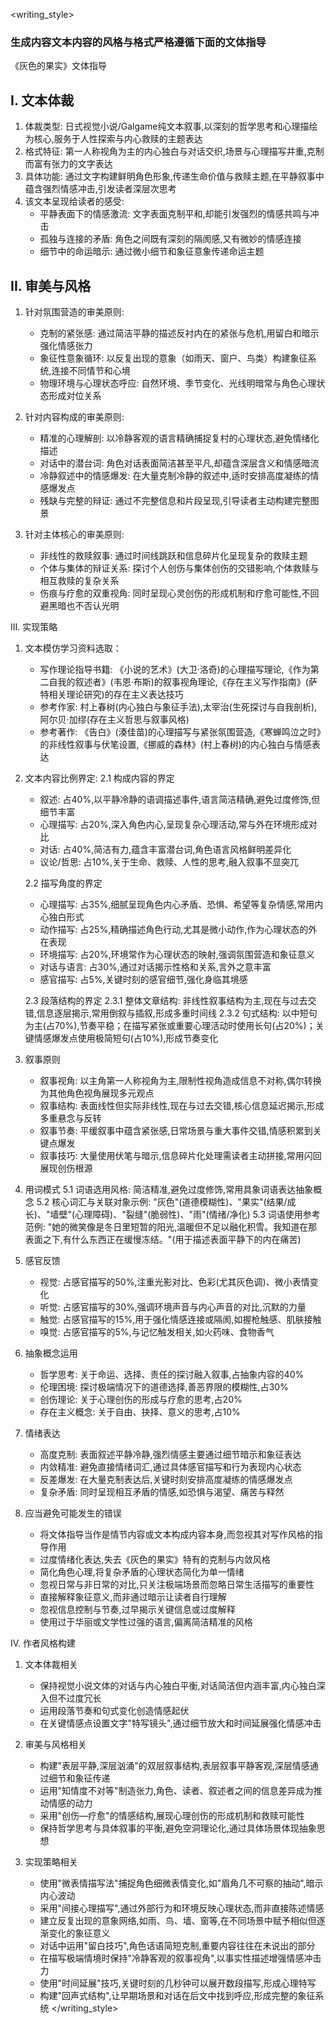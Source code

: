 <writing_style>
### 生成内容文本内容的风格与格式严格遵循下面的文体指导
《灰色的果实》文体指导

## I. 文本体裁
1. 体裁类型: 日式视觉小说/Galgame纯文本叙事,以深刻的哲学思考和心理描绘为核心,服务于人性探索与内心救赎的主题表达
2. 格式特征: 第一人称视角为主的内心独白与对话交织,场景与心理描写并重,克制而富有张力的文字表达
3. 具体功能: 通过文字构建鲜明角色形象,传递生命价值与救赎主题,在平静叙事中蕴含强烈情感冲击,引发读者深层次思考
4. 该文本呈现给读者的感受:
     - 平静表面下的情感激流: 文字表面克制平和,却能引发强烈的情感共鸣与冲击
     - 孤独与连接的矛盾: 角色之间既有深刻的隔阂感,又有微妙的情感连接
     - 细节中的命运暗示: 通过微小细节和象征意象传递命运主题

## II. 审美与风格
1. 针对氛围营造的审美原则:
     - 克制的紧张感: 通过简洁平静的描述反衬内在的紧张与危机,用留白和暗示强化情感张力
     - 象征性意象循环: 以反复出现的意象（如雨天、窗户、鸟类）构建象征系统,连接不同情节和心境
     - 物理环境与心理状态呼应: 自然环境、季节变化、光线明暗常与角色心理状态形成对位关系

2. 针对内容构成的审美原则:
     - 精准的心理解剖: 以冷静客观的语言精确捕捉复村的心理状态,避免情绪化描述
     - 对话中的潜台词: 角色对话表面简洁甚至平凡,却蕴含深层含义和情感暗流
     - 冷静叙述中的情感爆发: 在大量克制冷静的叙述中,适时安排高度凝练的情感爆发点
     - 残缺与完整的辩证: 通过不完整信息和片段呈现,引导读者主动构建完整图景

3. 针对主体核心的审美原则:
     - 非线性的救赎叙事: 通过时间线跳跃和信息碎片化呈现复杂的救赎主题
     - 个体与集体的辩证关系: 探讨个人创伤与集体创伤的交错影响,个体救赎与相互救赎的复杂关系
     - 伤痕与疗愈的双重视角: 同时呈现心灵创伤的形成机制和疗愈可能性,不回避黑暗也不否认光明

III. 实现策略
1. 文本模仿学习资料选取：
    - 写作理论指导书籍: 《小说的艺术》(大卫·洛奇)的心理描写理论,《作为第二自我的叙述者》(韦恩·布斯)的叙事视角理论,《存在主义写作指南》(萨特相关理论研究)的存在主义表达技巧
    - 参考作家: 村上春树(内心独白与象征手法),太宰治(生死探讨与自我剖析),阿尔贝·加缪(存在主义哲思与叙事风格)
    - 参考著作: 《告白》(湊佳苗)的心理描写与紧张氛围营造,《寒蝉鸣泣之时》的非线性叙事与伏笔设置,《挪威的森林》(村上春树)的内心独白与情感表达

2. 文本内容比例界定:
    2.1 构成内容的界定
    - 叙述: 占40%,以平静冷静的语调描述事件,语言简洁精确,避免过度修饰,但细节丰富
    - 心理描写: 占20%,深入角色内心,呈现复杂心理活动,常与外在环境形成对比
    - 对话: 占40%,简洁有力,蕴含丰富潜台词,角色语言风格鲜明差异化
    - 议论/哲思: 占10%,关于生命、救赎、人性的思考,融入叙事不显突兀

    2.2 描写角度的界定
    - 心理描写: 占35%,细腻呈现角色内心矛盾、恐惧、希望等复杂情感,常用内心独白形式
    - 动作描写: 占25%,精确描述角色行动,尤其是微小动作,作为心理状态的外在表现
    - 环境描写: 占20%,环境常作为心理状态的映射,强调氛围营造和象征意义
    - 对话与语言: 占30%,通过对话揭示性格和关系,言外之意丰富
    - 感官描写: 占5%,关键时刻的感官细节,强化身临其境感

    2.3 段落结构的界定
          2.3.1 整体文章结构: 非线性叙事结构为主,现在与过去交错,信息逐层揭示,常用倒叙与插叙,形成多重时间线
          2.3.2 句式结构: 以中短句为主(占70%),节奏平稳；在描写紧张或重要心理活动时使用长句(占20%)；关键情感爆发点使用极简短句(占10%),形成节奏变化

4. 叙事原则
    - 叙事视角: 以主角第一人称视角为主,限制性视角造成信息不对称,偶尔转换为其他角色视角展现多元观点
    - 叙事结构: 表面线性但实际非线性,现在与过去交错,核心信息延迟揭示,形成多重悬念与反转
    - 叙事节奏: 平缓叙事中蕴含紧张感,日常场景与重大事件交错,情感积累到关键点爆发
    - 叙事技巧: 大量使用伏笔与暗示,信息碎片化处理需读者主动拼接,常用闪回展现创伤根源

5. 用词模式
    5.1 词语选用风格: 简洁精准,避免过度修饰,常用具象词语表达抽象概念
    5.2 核心词汇与关联对象示例: "灰色"(道德模糊性)、"果实"(结果/成长)、"墙壁"(心理障碍)、"裂缝"(脆弱性)、"雨"(情绪/净化)
    5.3 词语使用参考范例: "她的微笑像是冬日里短暂的阳光,温暖但不足以融化积雪。我知道在那表面之下,有什么东西正在缓慢冻结。"(用于描述表面平静下的内在痛苦)

6. 感官反馈
    - 视觉: 占感官描写的50%,注重光影对比、色彩(尤其灰色调)、微小表情变化
    - 听觉: 占感官描写的30%,强调环境声音与内心声音的对比,沉默的力量
    - 触觉: 占感官描写的15%,用于强化情感连接或隔阂,如握枪触感、肌肤接触
    - 嗅觉: 占感官描写的5%,与记忆触发相关,如火药味、食物香气

7. 抽象概念运用
    - 哲学思考: 关于命运、选择、责任的探讨融入叙事,占抽象内容的40%
    - 伦理困境: 探讨极端情况下的道德选择,善恶界限的模糊性,占30%
    - 创伤理论: 关于心理创伤的形成与疗愈的思考,占20%
    - 存在主义概念: 关于自由、抉择、意义的思考,占10%

8. 情绪表达
    - 高度克制: 表面叙述平静冷静,强烈情感主要通过细节暗示和象征表达
    - 内敛精准: 避免直接情绪词汇,通过具体感官描写和行为表现内心状态
    - 反差爆发: 在大量克制表达后,关键时刻安排高度凝练的情感爆发点
    - 复杂矛盾: 同时呈现相互矛盾的情感,如恐惧与渴望、痛苦与释然

10. 应当避免可能发生的错误
    - 将文体指导当作是情节内容或文本构成内容本身,而忽视其对写作风格的指导作用
    - 过度情绪化表达,失去《灰色的果实》特有的克制与内敛风格
    - 简化角色心理,将复杂矛盾的心理状态简化为单一情绪
    - 忽视日常与非日常的对比,只关注极端场景而忽略日常生活描写的重要性
    - 直接解释象征意义,而非通过暗示让读者自行理解
    - 忽视信息控制与节奏,过早揭示关键信息或过度解释
    - 使用过于华丽或文学性过强的语言,偏离简洁精准的风格

IV. 作者风格构建
1. 文本体裁相关
    - 保持视觉小说文体的对话与内心独白平衡,对话简洁但内涵丰富,内心独白深入但不过度冗长
    - 运用段落节奏和句式变化创造情感起伏
    - 在关键情感点设置文字"特写镜头",通过细节放大和时间延展强化情感冲击

2. 审美与风格相关
    - 构建"表层平静,深层汹涌"的双层叙事结构,表层叙事平静客观,深层情感通过细节和象征传递
    - 运用"知情度不对等"制造张力,角色、读者、叙述者之间的信息差异成为推动情感的动力
    - 采用"创伤—疗愈"的情感结构,展现心理创伤的形成机制和救赎可能性
    - 保持哲学思考与具体叙事的平衡,避免空洞理论化,通过具体场景体现抽象思想

3. 实现策略相关
    - 使用"微表情描写法"捕捉角色细微表情变化,如"眉角几不可察的抽动",暗示内心波动
    - 采用"间接心理描写",通过外部行为和环境反映心理状态,而非直接陈述情感
    - 建立反复出现的意象网络,如雨、鸟、墙、窗等,在不同场景中赋予相似但逐渐变化的象征意义
    - 对话中运用"留白技巧",角色话语简短克制,重要内容往往在未说出的部分
    - 在描写极端情境时保持"冷静客观的叙事视角",以事实性描述增强情感冲击力
    - 使用"时间延展"技巧,关键时刻的几秒钟可以展开数段描写,形成心理特写
    - 构建"回声式结构",让早期场景和对话在后文中找到呼应,形成完整的象征系统
</writing_style>